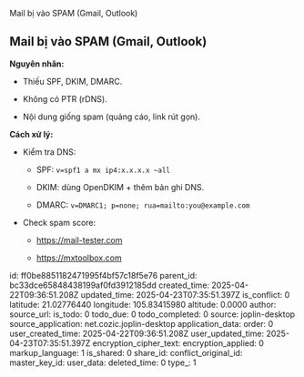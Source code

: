 Mail bị vào SPAM (Gmail, Outlook)

## **Mail bị vào SPAM (Gmail, Outlook)**

**Nguyên nhân:**

- Thiếu SPF, DKIM, DMARC.
    
- Không có PTR (rDNS).
    
- Nội dung giống spam (quảng cáo, link rút gọn).
    

**Cách xử lý:**

- Kiểm tra DNS:
    
    - SPF: `v=spf1 a mx ip4:x.x.x.x ~all`
        
    - DKIM: dùng OpenDKIM + thêm bản ghi DNS.
        
    - DMARC: `v=DMARC1; p=none; rua=mailto:you@example.com`
        
- Check spam score:
    
    - https://mail-tester.com
        
    - https://mxtoolbox.com

id: ff0be8851182471995f4bf57c18f5e76
parent_id: bc33dce65848438199af0fd3912185dd
created_time: 2025-04-22T09:36:51.208Z
updated_time: 2025-04-23T07:35:51.397Z
is_conflict: 0
latitude: 21.02776440
longitude: 105.83415980
altitude: 0.0000
author: 
source_url: 
is_todo: 0
todo_due: 0
todo_completed: 0
source: joplin-desktop
source_application: net.cozic.joplin-desktop
application_data: 
order: 0
user_created_time: 2025-04-22T09:36:51.208Z
user_updated_time: 2025-04-23T07:35:51.397Z
encryption_cipher_text: 
encryption_applied: 0
markup_language: 1
is_shared: 0
share_id: 
conflict_original_id: 
master_key_id: 
user_data: 
deleted_time: 0
type_: 1